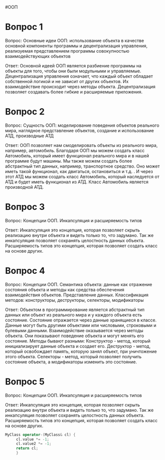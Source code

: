 #ООП
# Вопрос 1
Вопрос: Основные идеи ООП: использование объекта в качестве основной компоненты программы и децентрализация управления, реализуемая представлением программы совокупностью взаимодействующих объектов

Ответ: Основной идеей ООП является разбиение программы на объекты для того, чтобы они были модульными и управляемые. Децентрализация управления означает, что каждый объект обладает собственной логикой и не зависит от других объектов. Их взаимодействие происходит через методы объекта. Децентрализация позволяет создавать более гибкие и расширяемые приложения.

# Вопрос 2
Вопрос: Сущность ООП: моделирование поведения объектов реального мира, наглядное представление объектов, создание и использование АТД, производные АТД

Ответ: ООП позволяет нам смоделировать объекты из реального мира, например, автомобиль. Благодаря ООП мы можем создать класс Автомобиль, который имеет функционал реального мира и в нашей программе будут машины. Мы также можем создать более абстрактный тип данных, например, транспортное средство. Оно может иметь такой функционал, как двигаться, остановиться и т.д. . И через этот АТД мы можем создать класс Автомобиль, который наследуется от АТД и будет иметь функционал из АТД. Класс Автомобиль является производной АТД. 

# Вопрос 3
Вопрос: Концепции ООП. Инкапсуляция и расширяемость типов

Ответ: Инкапсуляция это концепция, которая позволяет скрыть реализацию внутри объекта и видеть только то, что задумано. Так же инкапсуляция позволяет сохранять целостность данных объекта. Расширяемость типов это концепция, которая позволяет создать класс на основе других.

# Вопрос 4
Вопрос: Концепции ООП. Семантика объекта: данные как отражение состояния объекта и методы как средства обеспечения взаимодействия объектов. Представление данных. Классификация методов: конструкторы, деструкторы, селекторы, модификаторы

Ответ: Объектом в программирование является абстрактный тип данных или объект из реального мира и у каждого объекта есть состояние. Состояние отражается через данные хранящиеся в классе. Данные могут быть другими объектами или числовыми, строковыми и булевыми данными. Взаимодействие оказывается через методы объекта. Они показывают поведение объекта и могут менять его состояние. Методы бывают разными: Конструктор - метод, который инициализирует данные объекта и создает его. Деструктор - метод, который освобождает память, которую занял объект, при уничтожение этого объекта. Селекторы - метод, который позволяет получить состояние объекта, а модификаторы изменить это состояние.

# Вопрос 5
Вопрос: Концепции ООП. Инкапсуляция и расширяемость типов

Ответ: Инкапсуляция это концепция, которая позволяет скрыть реализацию внутри объекта и видеть только то, что задумано. Так же инкапсуляция позволяет сохранять целостность данных объекта. Расширяемость типов это концепция, которая позволяет создать класс на основе других.

```c++
MyClass operator-(MyClass& cl) {
	 cl.value *= -1;
	 cl.value2 *= -1;
	 return cl;
	 }
```